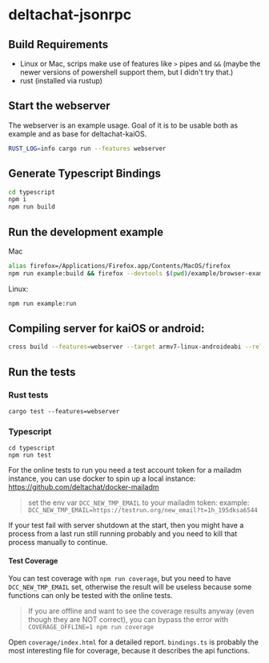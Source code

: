 # deltachat-jsonrpc

## Build Requirements

- Linux or Mac, scrips make use of features like `>` pipes and `&&` (maybe the newer versions of powershell support them, but I didn't try that.)
- rust (installed via rustup)

## Start the webserver

The webserver is an example usage. Goal of it is to be usable both as example and as base for deltachat-kaiOS.

```sh
RUST_LOG=info cargo run --features webserver
```

## Generate Typescript Bindings

```sh
cd typescript
npm i
npm run build
```

## Run the development example

Mac

```sh
alias firefox=/Applications/Firefox.app/Contents/MacOS/firefox
npm run example:build && firefox --devtools $(pwd)/example/browser-example.html
```

Linux:

```sh
npm run example:run
```

## Compiling server for kaiOS or android:

```sh
cross build --features=webserver --target armv7-linux-androideabi --release
```

## Run the tests

### Rust tests

```
cargo test --features=webserver
```

### Typescript

```
cd typescript
npm run test
```

For the online tests to run you need a test account token for a mailadm instance,
you can use docker to spin up a local instance: https://github.com/deltachat/docker-mailadm

> set the env var `DCC_NEW_TMP_EMAIL` to your mailadm token: example:
> `DCC_NEW_TMP_EMAIL=https://testrun.org/new_email?t=1h_195dksa6544`

If your test fail with server shutdown at the start, then you might have a process from a last run still running probably and you need to kill that process manually to continue.

#### Test Coverage

You can test coverage with `npm run coverage`, but you need to have `DCC_NEW_TMP_EMAIL` set, otherwise the result will be useless because some functions can only be tested with the online tests.

> If you are offline and want to see the coverage results anyway (even though they are NOT correct), you can bypass the error with `COVERAGE_OFFLINE=1 npm run coverage`

Open `coverage/index.html` for a detailed report.
`bindings.ts` is probably the most interesting file for coverage, because it describes the api functions.
